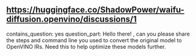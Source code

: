 ## https://huggingface.co/ShadowPower/waifu-diffusion.openvino/discussions/1

contains_question: yes
question_part: Hello there! , can you please share the steps and command line you used to convert the original model to OpenVINO IRs. Need this to help optimize these models further.